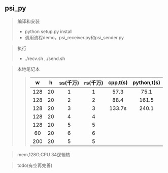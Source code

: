 ## psi_py
> 编译和安装
>+  python setup.py install
>+  调用流程demo，psi_receiver.py和psi_sender.py

> 执行
>+ ./recv.sh ,./send.sh


> 本地笔记本
>> | w | h  | ss(千万) | rs(千万) | cpp,t(s) | python,t(s) |
>> | :---: | :---: | :---: | :---: | :---: | :---: |
>> | 128 | 20 | 1 | 1 | 57.3 | 75.1 |
>> | 128 | 20 | 2 | 2 | 88.4 | 161.5 |
>> | 128 | 20 | 3 | 3 | 133.7s | 240.1 |
>> | 128 | 20 | 4 | 4 |  |  |
>> | 128 | 20 | 5 | 5 |  |  |
>> | 60 | 20 | 6 | 6 |  |  |
>> | 200 | 20 | 5 | 5 |  |  |

> mem,128G;CPU 34逻辑核


> todo(有空再完善)
